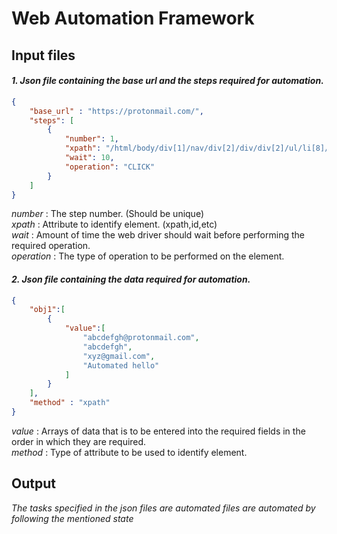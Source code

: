 # **Web Automation Framework**

## Input files 

#### *1. Json file containing the base url and the steps required for automation.*

```json
{
	"base_url" : "https://protonmail.com/",
	"steps": [
		{
			"number": 1, 
			"xpath": "/html/body/div[1]/nav/div[2]/div/div[2]/ul/li[8]/a", 
			"wait": 10, 
			"operation": "CLICK"
		}
	]
}
```
*number* : The step number. (Should be unique)<br>
*xpath* : Attribute to identify element. (xpath,id,etc)<br>
*wait* : Amount of time the web driver should wait before performing the required operation.<br>
*operation* : The type of operation to be performed on the element.<br>


#### *2. Json file containing the data required for automation.*
```json
{
	"obj1":[
		{
			"value":[								
				"abcdefgh@protonmail.com",
				"abcdefgh",
				"xyz@gmail.com",
				"Automated hello"
			]
		}
	],
	"method" : "xpath"
}	
```
*value* : Arrays of data that is to be entered into the required fields in the order in which they			  are required.<br>
*method* : Type of attribute to be used to identify element.<br>



## Output

*The tasks specified in the json files are automated files are automated by following the mentioned state*